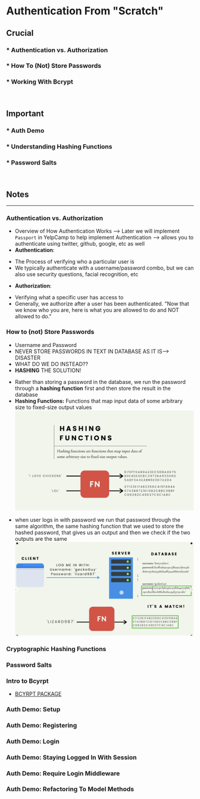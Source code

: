 # Authentication From "Scratch"

## Crucial 

### * Authentication vs. Authorization
### * How To (Not) Store Passwords
### * Working With Bcrypt

<br>

## Important 

### * Auth Demo 
### * Understanding Hashing Functions
### * Password Salts

<br>

## Notes

<hr>

### Authentication vs. Authorization
- Overview of How Authentication Works --> Later we will implement `Passport` in YelpCamp to help implement Authentication --> allows you to authenticate using twitter, github, google, etc as well
- **Authentication**:
* The Process of verifying who a particular user is
* We typically authenticate with a username/password combo, but we can also use security questions, facial recognition, etc
- **Authorization**:
* Verifying what a specific user has access to
* Generally, we authorize after a user has been authenticated. "Now that we know who you are, here is what you are allowed to do and NOT allowed to do."

### How to (not) Store Passwords
- Username and Password
- NEVER STORE PASSWORDS IN TEXT IN DATABASE AS IT IS--> DISASTER
- WHAT DO WE DO INSTEAD??
- **HASHING** THE SOLUTION!
* Rather than storing a password in the database, we run the password through a **hashing function** first and then store the result in the database
* **Hashing Functions:** Functions that map input data of some arbitrary size to fixed-size output values
![HASHING FUNCTIONS EXAMPLE](assets/hashing1.png)
- when user logs in with password we run that password through the same algorithm, the same hashing function that we used to store the hashed password, that gives us an output and then we check if the two outputs are the same 
![HASHING FUNCTIONS EXAMPLE](assets/hashing2.png)

### Cryptographic Hashing Functions

### Password Salts

### Intro to Bcyrpt
- [BCYRPT PACKAGE](https://github.com/kelektiv/node.bcrypt.js)

### Auth Demo: Setup

### Auth Demo: Registering 

### Auth Demo: Login

### Auth Demo: Staying Logged In With Session

### Auth Demo: Require Login Middleware

### Auth Demo: Refactoring To Model Methods

